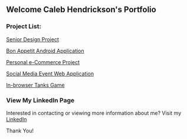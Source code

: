 ## Welcome Caleb Hendrickson's Portfolio

### Project List:

[Senior Design Project](SeniorDesign.md)

[Bon Appetit Android Application](BonAppetit.md)

[Personal e-Commerce Project](eStore.md)

[Social Media Event Web Application](goGetters.md)

[In-browser Tanks Game](NodejsTanks.md)

### View My LinkedIn Page

Interested in contacting or viewing more information about me? Visit my [LinkedIn](https://www.linkedin.com/in/caleb-neal-hendrickson/)

Thank You!
